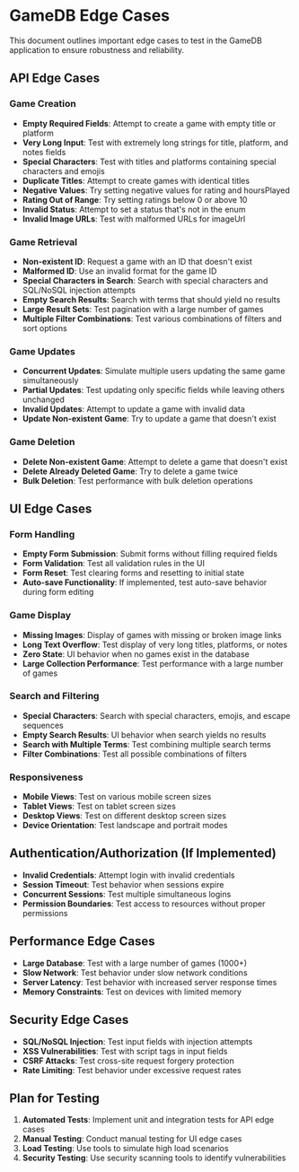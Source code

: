 # GameDB Edge Cases

This document outlines important edge cases to test in the GameDB application to ensure robustness and reliability.

## API Edge Cases

### Game Creation

- **Empty Required Fields**: Attempt to create a game with empty title or platform
- **Very Long Input**: Test with extremely long strings for title, platform, and notes fields
- **Special Characters**: Test with titles and platforms containing special characters and emojis
- **Duplicate Titles**: Attempt to create games with identical titles
- **Negative Values**: Try setting negative values for rating and hoursPlayed
- **Rating Out of Range**: Try setting ratings below 0 or above 10
- **Invalid Status**: Attempt to set a status that's not in the enum
- **Invalid Image URLs**: Test with malformed URLs for imageUrl

### Game Retrieval

- **Non-existent ID**: Request a game with an ID that doesn't exist
- **Malformed ID**: Use an invalid format for the game ID
- **Special Characters in Search**: Search with special characters and SQL/NoSQL injection attempts
- **Empty Search Results**: Search with terms that should yield no results
- **Large Result Sets**: Test pagination with a large number of games
- **Multiple Filter Combinations**: Test various combinations of filters and sort options

### Game Updates

- **Concurrent Updates**: Simulate multiple users updating the same game simultaneously
- **Partial Updates**: Test updating only specific fields while leaving others unchanged
- **Invalid Updates**: Attempt to update a game with invalid data
- **Update Non-existent Game**: Try to update a game that doesn't exist

### Game Deletion

- **Delete Non-existent Game**: Attempt to delete a game that doesn't exist
- **Delete Already Deleted Game**: Try to delete a game twice
- **Bulk Deletion**: Test performance with bulk deletion operations

## UI Edge Cases

### Form Handling

- **Empty Form Submission**: Submit forms without filling required fields
- **Form Validation**: Test all validation rules in the UI
- **Form Reset**: Test clearing forms and resetting to initial state
- **Auto-save Functionality**: If implemented, test auto-save behavior during form editing

### Game Display

- **Missing Images**: Display of games with missing or broken image links
- **Long Text Overflow**: Test display of very long titles, platforms, or notes
- **Zero State**: UI behavior when no games exist in the database
- **Large Collection Performance**: Test performance with a large number of games

### Search and Filtering

- **Special Characters**: Search with special characters, emojis, and escape sequences
- **Empty Search Results**: UI behavior when search yields no results
- **Search with Multiple Terms**: Test combining multiple search terms
- **Filter Combinations**: Test all possible combinations of filters

### Responsiveness

- **Mobile Views**: Test on various mobile screen sizes
- **Tablet Views**: Test on tablet screen sizes
- **Desktop Views**: Test on different desktop screen sizes
- **Device Orientation**: Test landscape and portrait modes

## Authentication/Authorization (If Implemented)

- **Invalid Credentials**: Attempt login with invalid credentials
- **Session Timeout**: Test behavior when sessions expire
- **Concurrent Sessions**: Test multiple simultaneous logins
- **Permission Boundaries**: Test access to resources without proper permissions

## Performance Edge Cases

- **Large Database**: Test with a large number of games (1000+)
- **Slow Network**: Test behavior under slow network conditions
- **Server Latency**: Test behavior with increased server response times
- **Memory Constraints**: Test on devices with limited memory

## Security Edge Cases

- **SQL/NoSQL Injection**: Test input fields with injection attempts
- **XSS Vulnerabilities**: Test with script tags in input fields
- **CSRF Attacks**: Test cross-site request forgery protection
- **Rate Limiting**: Test behavior under excessive request rates

## Plan for Testing

1. **Automated Tests**: Implement unit and integration tests for API edge cases
2. **Manual Testing**: Conduct manual testing for UI edge cases
3. **Load Testing**: Use tools to simulate high load scenarios
4. **Security Testing**: Use security scanning tools to identify vulnerabilities 